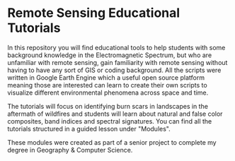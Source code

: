 # Remote Sensing Educational Tutorials

In this repository you will find educational tools to help students with some background knowledge in the Electromagnetic Spectrum, but who are unfamiliar with remote sensing, gain familiarity with remote sensing without having to have any sort of GIS or coding background. All the scripts were written in Google Earth Engine which a useful open source platform meaning those are interested can learn to create their own scripts to visualize different environmental phenomena across space and time.

The tutorials will focus on identifying burn scars in landscapes in the aftermath of wildfires and students will learn about natural and false color composites, band indices and spectral signatures. You can find all the tutorials structured in a guided lesson under "Modules".

These modules were created as part of a senior project to complete my degree in Geography & Computer Science. 


